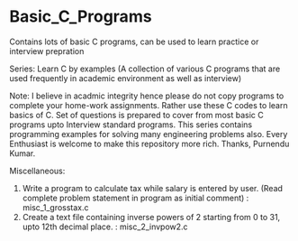 # Basic_C_Programs
Contains lots of basic C programs, can be used to learn practice or interview prepration

Series: Learn C by examples (A collection of various C programs that are used frequently in academic environment as well as interview)

Note: I believe in acadmic integrity hence please do not copy programs to complete your home-work assignments. Rather use these C codes to learn basics of C. Set of questions is prepared to cover from most basic C programs upto Interview standard programs. This series contains programming examples for solving many engineering problems also. Every Enthusiast is welcome to make this repository more rich.
Thanks, Purnendu Kumar.

Miscellaneous:

1. Write a program to calculate tax while salary is entered by user. (Read complete problem statement in program as initial comment) : misc_1_grosstax.c
2. Create a text file containing inverse powers of 2 starting from 0 to 31, upto 12th decimal place. : misc_2_invpow2.c
